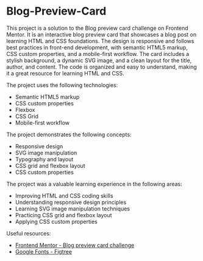 # Blog-Preview-Card
This project is a solution to the Blog preview card challenge on Frontend Mentor. It is an interactive blog preview card that showcases a blog post on learning HTML and CSS foundations. The design is responsive and follows best practices in front-end development, with semantic HTML5 markup, CSS custom properties, and a mobile-first workflow. The card includes a stylish background, a dynamic SVG image, and a clean layout for the title, author, and content. The code is organized and easy to understand, making it a great resource for learning HTML and CSS.

The project uses the following technologies:

- Semantic HTML5 markup
- CSS custom properties
- Flexbox
- CSS Grid
- Mobile-first workflow

The project demonstrates the following concepts:

- Responsive design
- SVG image manipulation
- Typography and layout
- CSS grid and flexbox layout
- CSS custom properties

The project was a valuable learning experience in the following areas:

- Improving HTML and CSS coding skills
- Understanding responsive design principles
- Learning SVG image manipulation techniques
- Practicing CSS grid and flexbox layout
- Applying CSS custom properties

Useful resources:

- [Frontend Mentor - Blog preview card challenge](https://www.frontendmentor.io/challenges/blog-preview-card-ckPaj01IcS)
- [Google Fonts - Figtree](https://fonts.google.com/specimen/Figtree)

